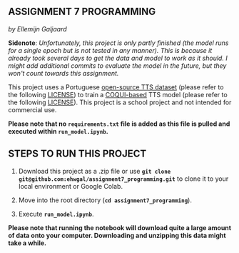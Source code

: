 ASSIGNMENT 7 PROGRAMMING
----------------------------
*by Ellemijn Galjaard*

**Sidenote**: *Unfortunately, this project is only partly finished (the model runs for a single epoch but is not tested in any manner). This is because it already took several days to get the data and model to work as it should. I might add additional commits to evaluate the model in the future, but they won't count towards this assignment.*

This project uses a Portuguese [open-source TTS dataset](https://github.com/Edresson/TTS-Portuguese-Corpus) (please refer to the following [LICENSE](https://github.com/Edresson/TTS-Portuguese-Corpus/blob/master/LICENSE)) to train a [COQUI-based](https://github.com/coqui-ai/TTS) TTS model (please refer to the following [LICENSE](https://github.com/coqui-ai/TTS/blob/dev/LICENSE.txt)). This project is a school project and not intended for commercial use.

**Please note that no ``requirements.txt`` file is added as this file is pulled and executed within ``run_model.ipynb``.**

STEPS TO RUN THIS PROJECT
-----------------------------

1. Download this project as a .zip file or use **``git clone git@github.com:ehwgal/assignment7_programming.git``** to clone it to your local environment or Google Colab.

2. Move into the root directory (**``cd assignment7_programming``**).

3. Execute **``run_model.ipynb``**.

**Please note that running the notebook will download quite a large amount of data onto your computer. Downloading and unzipping this data might take a while.**

